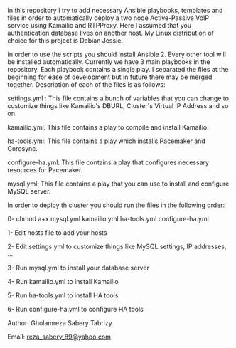 In this repository I try to add necessary Ansible playbooks, templates and files in order to automatically deploy a two node Active-Passive
VoIP service using Kamailio and RTPProxy. Here I assumed that you authentication database lives on another host. My Linux distribution of choice
for this project is Debian Jessie.

In order to use the scripts you should install Ansible 2. Every other tool will be installed automatically. Currently we have 3 main
playbooks in the repository. Each playbook contains a single play. I separated the files at the beginning for ease of development but 
in future there may be merged together. Description of each of the files is as follows:

settings.yml :      This file contains a bunch of variables that you can change to customize things like Kamailio's DBURL, Cluster's Virtual IP Address and so on.

kamailio.yml:       This file contains a play to compile and install Kamailio.

ha-tools.yml:       This file contains a play which installs Pacemaker and Corosync.

configure-ha.yml:   This file contains a play that configures necessary resources for Pacemaker.

mysql.yml:          This file contains a play that you can use to install and configure  MySQL server.

In order to deploy th cluster you should run the files in the following order:

0- chmod a+x mysql.yml kamailio.yml ha-tools.yml configure-ha.yml

1- Edit hosts file to add your hosts

2- Edit settings.yml to customize things like MySQL settings, IP addresses, ...

3- Run mysql.yml to install your database server

4- Run kamailio.yml to install Kamailio

5- Run ha-tools.yml to install HA tools

6- Run configure-ha.yml to configure HA tools

Author: Gholamreza Sabery Tabrizy

Email: reza_sabery_89@yahoo.com